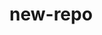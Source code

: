 # new-repo
 <!DOCTYPE html> 
 <html> 
 <head>  
 <title>Creating Repo GIT <title>   
 <link rel="stylesheet" href="styles.css">   
 </head>   
 <body>       
 <h1>         
 <a href="/">Header</a> 
 </h1>         <nav>  
 <a href="one/">One</a>           
 <a href="two/">Two</a>      
 <a href="three/">Three</a>   
 </nav> 
